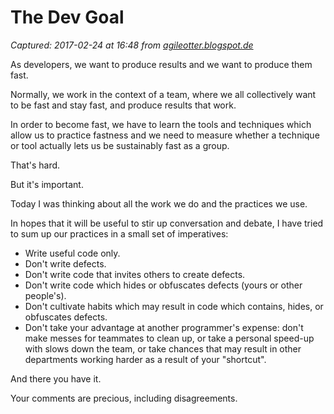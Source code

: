 # The Dev Goal

_Captured: 2017-02-24 at 16:48 from [agileotter.blogspot.de](http://agileotter.blogspot.de/2017/02/the-dev-goal.html?m=1)_

As developers, we want to produce results and we want to produce them fast.

Normally, we work in the context of a team, where we all collectively want to be fast and stay fast, and produce results that work.

In order to become fast, we have to learn the tools and techniques which allow us to practice fastness and we need to measure whether a technique or tool actually lets us be sustainably fast as a group.

That's hard.

But it's important.

Today I was thinking about all the work we do and the practices we use.

In hopes that it will be useful to stir up conversation and debate, I have tried to sum up our practices in a small set of imperatives:

  * Write useful code only. 
  * Don't write defects.
  * Don't write code that invites others to create defects.
  * Don't write code which hides or obfuscates defects (yours or other people's). 
  * Don't cultivate habits which may result in code which contains, hides, or obfuscates defects.
  * Don't take your advantage at another programmer's expense: don't make messes for teammates to clean up, or take a personal speed-up with slows down the team, or take chances that may result in other departments working harder as a result of your "shortcut". 

And there you have it.

Your comments are precious, including disagreements.
